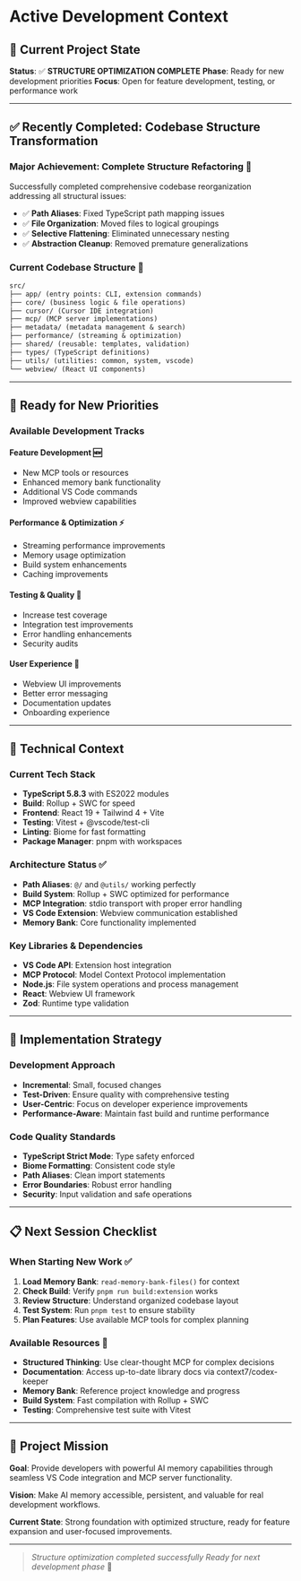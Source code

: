 # Active Development Context

## 🎯 Current Project State

**Status**: ✅ **STRUCTURE OPTIMIZATION COMPLETE**
**Phase**: Ready for new development priorities
**Focus**: Open for feature development, testing, or performance work

---

## ✅ Recently Completed: Codebase Structure Transformation

### **Major Achievement: Complete Structure Refactoring** 🎉

Successfully completed comprehensive codebase reorganization addressing all structural issues:

- ✅ **Path Aliases**: Fixed TypeScript path mapping issues
- ✅ **File Organization**: Moved files to logical groupings
- ✅ **Selective Flattening**: Eliminated unnecessary nesting
- ✅ **Abstraction Cleanup**: Removed premature generalizations

### **Current Codebase Structure** 📁

```md
src/
├── app/ (entry points: CLI, extension commands)
├── core/ (business logic & file operations)
├── cursor/ (Cursor IDE integration)
├── mcp/ (MCP server implementations)
├── metadata/ (metadata management & search)
├── performance/ (streaming & optimization)
├── shared/ (reusable: templates, validation)
├── types/ (TypeScript definitions)
├── utils/ (utilities: common, system, vscode)
└── webview/ (React UI components)
```

---

## 🚀 Ready for New Priorities

### **Available Development Tracks**

#### **Feature Development** 🆕

- New MCP tools or resources
- Enhanced memory bank functionality
- Additional VS Code commands
- Improved webview capabilities

#### **Performance & Optimization** ⚡

- Streaming performance improvements
- Memory usage optimization
- Build system enhancements
- Caching improvements

#### **Testing & Quality** 🧪

- Increase test coverage
- Integration test improvements
- Error handling enhancements
- Security audits

#### **User Experience** 🎨

- Webview UI improvements
- Better error messaging
- Documentation updates
- Onboarding experience

---

## 🧠 Technical Context

### **Current Tech Stack**

- **TypeScript 5.8.3** with ES2022 modules
- **Build**: Rollup + SWC for speed
- **Frontend**: React 19 + Tailwind 4 + Vite
- **Testing**: Vitest + @vscode/test-cli
- **Linting**: Biome for fast formatting
- **Package Manager**: pnpm with workspaces

### **Architecture Status** ✅

- **Path Aliases**: `@/` and `@utils/` working perfectly
- **Build System**: Rollup + SWC optimized for performance
- **MCP Integration**: stdio transport with proper error handling
- **VS Code Extension**: Webview communication established
- **Memory Bank**: Core functionality implemented

### **Key Libraries & Dependencies**

- **VS Code API**: Extension host integration
- **MCP Protocol**: Model Context Protocol implementation
- **Node.js**: File system operations and process management
- **React**: Webview UI framework
- **Zod**: Runtime type validation

---

## 🎯 Implementation Strategy

### **Development Approach**

- **Incremental**: Small, focused changes
- **Test-Driven**: Ensure quality with comprehensive testing
- **User-Centric**: Focus on developer experience improvements
- **Performance-Aware**: Maintain fast build and runtime performance

### **Code Quality Standards**

- **TypeScript Strict Mode**: Type safety enforced
- **Biome Formatting**: Consistent code style
- **Path Aliases**: Clean import statements
- **Error Boundaries**: Robust error handling
- **Security**: Input validation and safe operations

---

## 📋 Next Session Checklist

### **When Starting New Work** ✅

1. **Load Memory Bank**: `read-memory-bank-files()` for context
2. **Check Build**: Verify `pnpm run build:extension` works
3. **Review Structure**: Understand organized codebase layout
4. **Test System**: Run `pnpm test` to ensure stability
5. **Plan Features**: Use available MCP tools for complex planning

### **Available Resources** 🔧

- **Structured Thinking**: Use clear-thought MCP for complex decisions
- **Documentation**: Access up-to-date library docs via context7/codex-keeper
- **Memory Bank**: Reference project knowledge and progress
- **Build System**: Fast compilation with Rollup + SWC
- **Testing**: Comprehensive test suite with Vitest

---

## 🎯 Project Mission

**Goal**: Provide developers with powerful AI memory capabilities through seamless VS Code integration and MCP server functionality.

**Vision**: Make AI memory accessible, persistent, and valuable for real development workflows.

**Current State**: Strong foundation with optimized structure, ready for feature expansion and user-focused improvements.

---

> *Structure optimization completed successfully*
> *Ready for next development phase* 🐹

